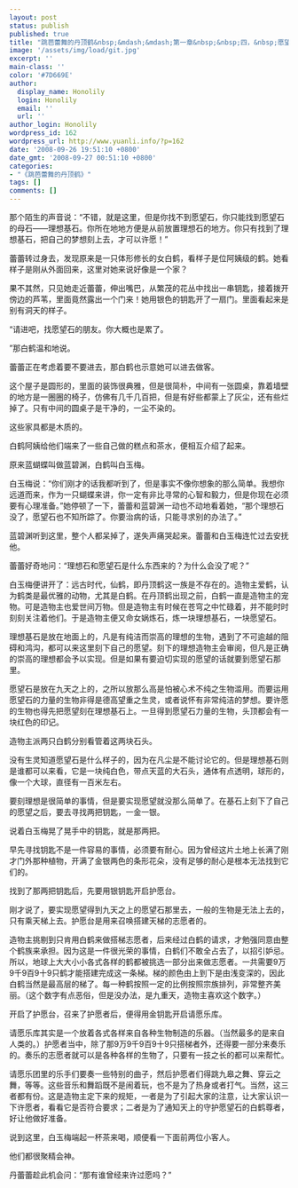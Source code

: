 ```yaml
---
layout: post
status: publish
published: true
title: "跳芭蕾舞的丹顶鹤&nbsp;&mdash;&mdash;第一章&nbsp;&nbsp;四，&nbsp;愿望石的故事"
image: '/assets/img/load/git.jpg'
excerpt: ''
main-class: ''
color: '#7D669E'
author:
  display_name: Honolily
  login: Honolily
  email: ''
  url: ''
author_login: Honolily
wordpress_id: 162
wordpress_url: http://www.yuanli.info/?p=162
date: '2008-09-26 19:51:10 +0800'
date_gmt: '2008-09-27 00:51:10 +0800'
categories:
- "《跳芭蕾舞的丹顶鹤》"
tags: []
comments: []
---
```


那个陌生的声音说：&ldquo;不错，就是这里，但是你找不到愿望石，你只能找到愿望石的母石&mdash;&mdash;理想基石。你所在地地方便是从前放置理想石的地方。你只有找到了理想基石，把自己的梦想刻上去，才可以许愿！&rdquo;

蕾蕾转过身去，发现原来是一只体形修长的女白鹤，看样子是位阿姨级的鹤。她看样子是刚从外面回来，这里对她来说好像是一个家？

果不其然，只见她走近蕾蕾，伸出嘴巴，从繁茂的花丛中找出一串钥匙，接着拨开傍边的芦苇，里面竟然露出一个门来！她用银色的钥匙开了一扇门。里面看起来是别有洞天的样子。

&ldquo;请进吧，找愿望石的朋友。你大概也是累了。

&rdquo;那白鹤温和地说。

蕾蕾正在考虑着要不要进去，那白鹤也示意她可以进去做客。

这个屋子是圆形的，里面的装饰很典雅，但是很简朴，中间有一张圆桌，靠着墙壁的地方是一圈圈的椅子，仿佛有几千几百把，但是有好些都蒙上了灰尘，还有些烂掉了。只有中间的圆桌子是干净的，一尘不染的。

这些家具都是木质的。

白鹤阿姨给他们端来了一些自己做的糕点和茶水，便相互介绍了起来。

原来蓝蝴蝶叫做蓝碧渊，白鹤叫白玉梅。

白玉梅说：&ldquo;你们刚才的话我都听到了，但是事实不像你想象的那么简单。我想你远道而来，作为一只蝴蝶来讲，你一定有非比寻常的心智和毅力，但是你现在必须要有心理准备。&rdquo;她停顿了一下，蕾蕾和蓝碧渊一动也不动地看着她，&ldquo;那个理想石没了，愿望石也不知所踪了。你要治病的话，只能寻求别的办法了。&rdquo;

蓝碧渊听到这里，整个人都呆掉了，遂失声痛哭起来。蕾蕾和白玉梅连忙过去安抚他。

蕾蕾好奇地问：&ldquo;理想石和愿望石是什么东西来的？为什么会没了呢？&rdquo;

白玉梅便讲开了：远古时代，仙鹤，即丹顶鹤这一族是不存在的。造物主爱鹤，认为鹤类是最优雅的动物，尤其是白鹤。在丹顶鹤出现之前，白鹤一直是造物主的宠物。可是造物主也爱世间万物。但是造物主有时候在苍穹之中忙碌着，并不能时时刻刻关注着他们。于是造物主便又命女娲炼石，炼一块理想基石，一块愿望石。

理想基石是放在地面上的，凡是有纯洁而崇高的理想的生物，遇到了不可逾越的阻碍和鸿沟，都可以来这里刻下自己的愿望。刻下的理想造物主会审阅，但凡是正确的崇高的理想都会予以实现。但是如果有要迫切实现的愿望的话就要到愿望石那里。

愿望石是放在九天之上的，之所以放那么高是怕被心术不纯之生物滥用。而要运用愿望石的力量的生物非得是德高望重之生灵，或者说怀有非常纯洁的梦想。要许愿的生物也得先把愿望刻在理想基石上。一旦得到愿望石力量的生物，头顶都会有一块红色的印记。

造物主派两只白鹤分别看管着这两块石头。

没有生灵知道愿望石是什么样子的，因为在凡尘是不能讨论它的。但是理想基石则是谁都可以来看，它是一块纯白色，带点天蓝的大石头，通体有点透明，球形的，像一个大球，直径有一百米左右。

要刻理想是很简单的事情，但是要实现愿望就没那么简单了。在基石上刻下了自己的愿望之后，要去寻找两把钥匙，一金一银。

说着白玉梅晃了晃手中的钥匙，就是那两把。

早先寻找钥匙不是一件容易的事情，必须要有耐心。因为曾经这片土地上长满了刚才门外那种植物，开满了金银两色的条形花朵，没有足够的耐心是根本无法找到它们的。

找到了那两把钥匙后，先要用银钥匙开启护愿台。

刚才说了，要实现愿望得到九天之上的愿望石那里去，一般的生物是无法上去的，只有乘天梯上去。护愿台是用来召唤搭建天梯的志愿者的。

造物主挑剔到只肯用白鹤来做搭梯志愿者，后来经过白鹤的请求，才勉强同意由整个鹤族来承担。因为这是一件很光荣的事情，白鹤们不敢全占去了，以招引妒忌。所以，地球上大大小小各式各样的鹤都被挑选一部分出来做志愿者。一共需要9万9千9百9十9只鹤才能搭建完成这一条梯。梯的颜色由上到下是由浅变深的，因此白鹤当然是最高层的梯了。每一种鹤按照一定的比例按照宗族排列，非常整齐美丽。（这个数字有点恶俗，但是没办法，是九重天，造物主喜欢这个数字。）

开启了护愿台，召来了护愿者后，便得用金钥匙开启请愿乐库。

请愿乐库其实是一个放着各式各样来自各种生物制造的乐器。（当然最多的是来自人类的。）护愿者当中，除了那9万9千9百9十9只搭梯者外，还得要一部分来奏乐的。奏乐的志愿者就可以是各种各样的生物了，只要有一技之长的都可以来帮忙。

请愿乐团里的乐手们要奏一些特别的曲子，然后护愿者们得跳九皋之舞、穿云之舞，等等。这些音乐和舞蹈既不是闹着玩，也不是为了热身或者打气。当然，这三者都有份。这是造物主定下来的规矩，一者是为了引起大家的注意，让大家认识一下许愿者，看看它是否符合要求；二者是为了通知天上的守护愿望石的白鹤尊者，好让他做好准备。

说到这里，白玉梅端起一杯茶来喝，顺便看一下面前两位小客人。

他们都很聚精会神。

丹蕾蕾趁此机会问：&ldquo;那有谁曾经来许过愿吗？&rdquo;

